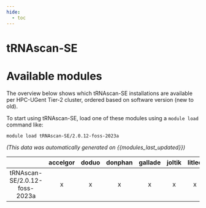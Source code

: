 ```yaml
---
hide:
  - toc
---
```


tRNAscan-SE
===========

# Available modules


The overview below shows which tRNAscan-SE installations are available per HPC-UGent Tier-2 cluster, ordered based on software version (new to old).

To start using tRNAscan-SE, load one of these modules using a `module load` command like:

```shell
module load tRNAscan-SE/2.0.12-foss-2023a
```

*(This data was automatically generated on {{modules_last_updated}})*  

| |accelgor|doduo|donphan|gallade|joltik|litleo|shinx|
| :---: | :---: | :---: | :---: | :---: | :---: | :---: | :---: |
|tRNAscan-SE/2.0.12-foss-2023a|x|x|x|x|x|x|x|
